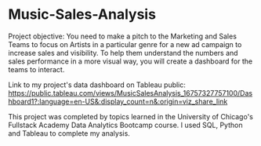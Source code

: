 # Music-Sales-Analysis

Project objective:
You need to make a pitch to the Marketing and Sales Teams to focus on Artists in a particular genre for a new ad campaign to increase sales and visibility. To help them understand the numbers and sales performance in a more visual way, you will create a dashboard for the teams to interact.

Link to my project's data dashboard on Tableau public:
https://public.tableau.com/views/MusicSalesAnalysis_16757327757100/Dashboard1?:language=en-US&:display_count=n&:origin=viz_share_link

This project was completed by topics learned in the University of Chicago's Fullstack Academy Data Analytics Bootcamp course. I used SQL, Python and Tableau to complete my analysis. 
